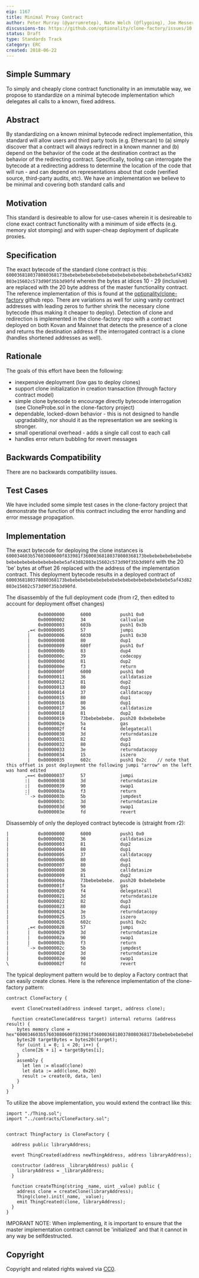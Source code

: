 ```yaml
---
eip: 1167
title: Minimal Proxy Contract
author: Peter Murray (@yarrumretep), Nate Welch (@flygoing), Joe Messerman (@JAMesserman)
discussions-to: https://github.com/optionality/clone-factory/issues/10
status: Draft
type: Standards Track
category: ERC
created: 2018-06-22
---
```


<!--You can leave these HTML comments in your merged EIP and delete the visible duplicate text guides, they will not appear and may be helpful to refer to if you edit it again. This is the suggested template for new EIPs. Note that an EIP number will be assigned by an editor. When opening a pull request to submit your EIP, please use an abbreviated title in the filename, `eip-draft_title_abbrev.md`. The title should be 44 characters or less.-->

## Simple Summary
<!--"If you can't explain it simply, you don't understand it well enough." Provide a simplified and layman-accessible explanation of the EIP.-->
To simply and cheaply clone contract functionality in an immutable way, we propose to standardize on a minimal bytecode implementation which delegates all calls to a known, fixed address.  
## Abstract
<!--A short (~200 word) description of the technical issue being addressed.-->
By standardizing on a known minimal bytecode redirect implementation, this standard will allow users and third party tools (e.g. Etherscan) to (a) simply discover that a contract will always redirect in a known manner and (b) depend on the behavior of the code at the destination contract as the behavior of the redirecting contract.  Specifically, tooling can interrogate the bytecode at a redirecting address to determine the location of the code that will run - and can depend on representations about that code (verified source, third-party audits, etc).  We have an implementation we believe to be minimal and covering both standard calls and 


## Motivation
<!--The motivation is critical for EIPs that want to change the Ethereum protocol. It should clearly explain why the existing protocol specification is inadequate to address the problem that the EIP solves. EIP submissions without sufficient motivation may be rejected outright.-->
This standard is desireable to allow for use-cases wherein it is desireable to clone exact contract functionality with a minimum of side effects (e.g. memory slot stomping) and with super-cheap deployment of duplicate proxies.

## Specification
<!--The technical specification should describe the syntax and semantics of any new feature. The specification should be detailed enough to allow competing, interoperable implementations for any of the current Ethereum platforms (go-ethereum, parity, cpp-ethereum, ethereumj, ethereumjs, and [others](https://github.com/ethereum/wiki/wiki/Clients)).-->
The exact bytecode of the standard clone contract is this: `6000368180378080368173bebebebebebebebebebebebebebebebebebebebe5af43d82803e15602c573d90f35b3d90fd` wherein the bytes at idices 10 - 29 (inclusive) are replaced with the 20 byte address of the master functionality contract.  The reference implementation of this is found at the [optionality/clone-factory](https://github.com/optionality/clone-factory) github repo.  There are variations as well for using vanity contract addresses with leading zeros to further shrink the necessary clone bytecode (thus making it cheaper to deploy).  Detection of clone and redirection is implemented in the clone-factory repo with a contract deployed on both Kovan and Mainnet that detects the presence of a clone and returns the destination address if the interrogated contract is a clone (handles shortened addresses as well).

## Rationale
<!--The rationale fleshes out the specification by describing what motivated the design and why particular design decisions were made. It should describe alternate designs that were considered and related work, e.g. how the feature is supported in other languages. The rationale may also provide evidence of consensus within the community, and should discuss important objections or concerns raised during discussion.-->
The goals of this effort have been the following:
- inexpensive deployment (low gas to deploy clones)
- support clone initialization in creation transaction (through factory contract model)
- simple clone bytecode to encourage directly bytecode interrogation (see CloneProbe.sol in the clone-factory project)
- dependable, locked-down behavior - this is not designed to handle upgradability, nor should it as the representation we are seeking is stronger.
- small operational overhead - adds a single call cost to each call
- handles error return bubbling for revert messages

## Backwards Compatibility
<!--All EIPs that introduce backwards incompatibilities must include a section describing these incompatibilities and their severity. The EIP must explain how the author proposes to deal with these incompatibilities. EIP submissions without a sufficient backwards compatibility treatise may be rejected outright.-->
There are no backwards compatibility issues.

## Test Cases
<!--Test cases for an implementation are mandatory for EIPs that are affecting consensus changes. Other EIPs can choose to include links to test cases if applicable.-->
We have included some simple test cases in the clone-factory project that demonstrate the function of this contract including the error handling and error message propagation.

## Implementation
<!--The implementations must be completed before any EIP is given status "Final", but it need not be completed before the EIP is accepted. While there is merit to the approach of reaching consensus on the specification and rationale before writing code, the principle of "rough consensus and running code" is still useful when it comes to resolving many discussions of API details.-->
The exact bytecode for deploying the clone instances is `600034603b57603080600f833981f36000368180378080368173bebebebebebebebebebebebebebebebebebebebe5af43d82803e15602c573d90f35b3d90fd` with the 20 'be' bytes at offset 26 replaced with the address of the implementation contract.  This deployment bytecode results in a deployed contract of `6000368180378080368173bebebebebebebebebebebebebebebebebebebebe5af43d82803e15602c573d90f35b3d90fd`.

The disassembly of the full deployment code (from r2, then edited to account for deployment offset changes)
```
            0x00000000      6000           push1 0x0
            0x00000002      34             callvalue
            0x00000003      603b           push1 0x3b
        ,=< 0x00000005      57             jumpi
        |   0x00000006      6030           push1 0x30
        |   0x00000008      80             dup1
        |   0x00000009      600f           push1 0xf
        |   0x0000000b      83             dup4
        |   0x0000000c      39             codecopy
        |   0x0000000d      81             dup2
        |   0x0000000e      f3             return
        |   0x0000000f      6000           push1 0x0
        |   0x00000011      36             calldatasize
        |   0x00000012      81             dup2
        |   0x00000013      80             dup1
        |   0x00000014      37             calldatacopy
        |   0x00000015      80             dup1
        |   0x00000016      80             dup1
        |   0x00000017      36             calldatasize
        |   0x00000018      81             dup2
        |   0x00000019      73bebebebebe.  push20 0xbebebebe
        |   0x0000002e      5a             gas
        |   0x0000002f      f4             delegatecall
        |   0x00000030      3d             returndatasize
        |   0x00000031      82             dup3
        |   0x00000032      80             dup1
        |   0x00000033      3e             returndatacopy
        |   0x00000034      15             iszero
        |   0x00000035      602c           push1 0x2c    // note that this offset is post deployment the following jumpi "arrow" on the left was hand edited
       ,==< 0x00000037      57             jumpi
       :|   0x00000038      3d             returndatasize
       :|   0x00000039      90             swap1
       :|   0x0000003a      f3             return
       ``-> 0x0000003b      5b             jumpdest
            0x0000003c      3d             returndatasize
            0x0000003d      90             swap1
            0x0000003e      fd             revert
```

Disassembly of only the deployed contract bytecode is (straight from r2): 
```
|           0x00000000      6000           push1 0x0
|           0x00000002      36             calldatasize
|           0x00000003      81             dup2
|           0x00000004      80             dup1
|           0x00000005      37             calldatacopy
|           0x00000006      80             dup1
|           0x00000007      80             dup1
|           0x00000008      36             calldatasize
|           0x00000009      81             dup2
|           0x0000000a      73bebebebebe.  push20 0xbebebebe
|           0x0000001f      5a             gas
|           0x00000020      f4             delegatecall
|           0x00000021      3d             returndatasize
|           0x00000022      82             dup3
|           0x00000023      80             dup1
|           0x00000024      3e             returndatacopy
|           0x00000025      15             iszero
|           0x00000026      602c           push1 0x2c
|       ,=< 0x00000028      57             jumpi
|       |   0x00000029      3d             returndatasize
|       |   0x0000002a      90             swap1
|       |   0x0000002b      f3             return
|       `-> 0x0000002c      5b             jumpdest
|           0x0000002d      3d             returndatasize
|           0x0000002e      90             swap1
\           0x0000002f      fd             revert
```

The typical deployment pattern would be to deploy a Factory contract that can easily create clones.  Here is the reference implementation of the clone-factory pattern:
```solidity
contract CloneFactory {

  event CloneCreated(address indexed target, address clone);

  function createClone(address target) internal returns (address result) {
    bytes memory clone = hex"600034603b57603080600f833981f36000368180378080368173bebebebebebebebebebebebebebebebebebebebe5af43d82803e15602c573d90f35b3d90fd";
    bytes20 targetBytes = bytes20(target);
    for (uint i = 0; i < 20; i++) {
      clone[26 + i] = targetBytes[i];
    }
    assembly {
      let len := mload(clone)
      let data := add(clone, 0x20)
      result := create(0, data, len)
    }
  }
}
```

To utilize the above implementation, you would extend the contract like this:
```solidity
import "./Thing.sol";
import "../contracts/CloneFactory.sol";


contract ThingFactory is CloneFactory {

  address public libraryAddress;

  event ThingCreated(address newThingAddress, address libraryAddress);

  constructor (address _libraryAddress) public {
    libraryAddress = _libraryAddress;
  }

  function createThing(string _name, uint _value) public {
    address clone = createClone(libraryAddress);
    Thing(clone).init(_name, _value);
    emit ThingCreated(clone, libraryAddress);
  }
}

```

IMPORANT NOTE: When implementing, it is important to ensure that the master implementation contract cannot be 'initialized' and that it cannot in any way be selfdestructed.  

## Copyright
Copyright and related rights waived via [CC0](https://creativecommons.org/publicdomain/zero/1.0/).

